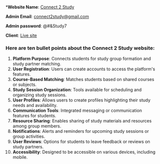  ***Website Name**: [Connect 2 Study](https://connect-2-study.web.app)

**Admin Email**: connect2study@gmail.com

**Admin password**: @#&Study7

**Client**: [ Live site ](https://connect-2-study.web.app)

### Here are ten bullet points about the Connect 2 Study website:

1. **Platform Purpose**: Connects students for study group formation and study partner matching.
2. **User Registration**: Users can create accounts to access the platform's features.
3. **Course-Based Matching**: Matches students based on shared courses or subjects.
4. **Study Session Organization**: Tools available for scheduling and organizing study sessions.
5. **User Profiles**: Allows users to create profiles highlighting their study needs and availability.
6. **Communication Tools**: Integrated messaging or communication features for students.
7. **Resource Sharing**: Enables sharing of study materials and resources among group members.
8. **Notifications**: Alerts and reminders for upcoming study sessions or group activities.
9. **User Reviews**: Options for students to leave feedback or reviews on study partners.
10. **Accessibility**: Designed to be accessible on various devices, including mobile.